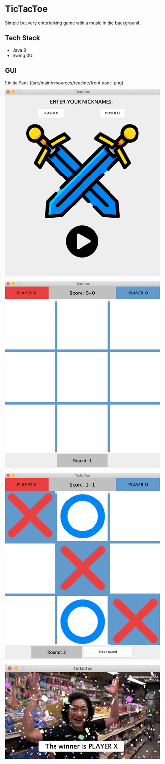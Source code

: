 # TicTacToe
Simple but very entertaining game with a music in the background.

## Tech Stack
- Java 8
- Swing GUI

## GUI

![initialPanel](src/main/resources/readme/front panel.png)

![namesPanel](src/main/resources/readme/names.png)

![boardPanel](src/main/resources/readme/board.png)

![gamePanel](src/main/resources/readme/game.png)

![winnerPanel](src/main/resources/readme/winner.png)
